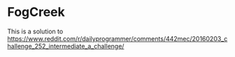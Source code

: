 # FogCreek

This is a solution to https://www.reddit.com/r/dailyprogrammer/comments/442mec/20160203_challenge_252_intermediate_a_challenge/
